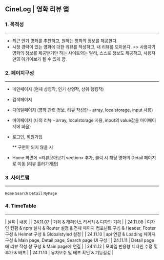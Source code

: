 ## CineLog | 영화 리뷰 앱

### 1. 목적성

---

- 최근 인기 영화를 추천하고, 원하는 영화의 정보를 제공한다.
- 시청 경력이 있는 영화에 대한 리뷰를 작성하고, 내 리뷰를 모아본다.
  => 사용자가 영화의 정보를 제공받기만 하는 사이트와는 달리, 스스로 정보도 제공하고, 사용자만의
  아카이브가 될 수 있게 함.

### 2. 페이지구성

---

- 메인페이지 (현재 상영작, 인기 상영작, 상위 랭킹작)
- 검색페이지
- 디테일페이지 (영화 관련 정보, 리뷰 작성란 - array, localstorage, input 사용)
- 마이페이지 (나의 리뷰 - array, localstorage 사용, input의 value값을 마이페이지에 띄움)
- 로그인, 회원가입

  \*\* 구현이 되지 않을 시

- Home 화면에 <리뷰모아보기 section> 추가, 클릭 시 해당 영화의 Detail 페이지로 이동 (리뷰 흘러가게끔)

### 3. 사이트맵

---

`Home` `Search` `Detail` `MyPage`

### 4. TimeTable

---

| 날짜 | 내용 |
| 24.11.07 | 기획 & 래퍼런스 리서치 & 디자인 기획 |
| 24.11.08 | 디자인 컨펌 & npm 설치 & Router 설정 & 전체 페이지 컴포넌트 구성 & Header, Footer 구성 & Helmet 구성 & Globalstyled 설정 |
| 24.11.10 | api 연결 & Loading 페이지 구성 & Main page, Detail page,
Search page UI 구성 |
| 24.11.11 | Detail page 에 리뷰 작성 창 구성 & Main page에 연결 |
| 24.11.12 | 모바일 반응형 디자인 수정 및 추가 & 배포 |
| 24.11.13 | 유지보수 및 배포 확인 & 기능점검 |
